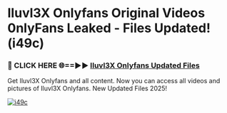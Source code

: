 # Iluvl3X Onlyfans Original Videos 0nlyFans Leaked - Files Updated! (i49c)

<h3>🔴 CLICK HERE 🌐==►► <a href="https://tinyurl.com/2wckxsce" rel="nofollow">Iluvl3X Onlyfans Updated Files</a></h3>

Get Iluvl3X Onlyfans and all content. Now you can access all videos and pictures of Iluvl3X Onlyfans. New Updated Files 2025!

[![i49c](https://i.imgur.com/AFduVYN.gif)](https://tinyurl.com/2wckxsce)
